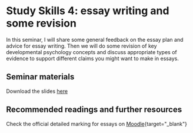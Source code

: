 # Study Skills 4: essay writing and some revision

In this seminar, I will share some general feedback on the essay plan and advice for essay writing. Then we will do some revision of key developmental psychology concepts and discuss appropriate types of evidence to support different claims you might want to make in essays.

## Seminar materials

Download the slides <a href="./files/Seminar_9_-_writing___editing.pptx">here</a>


## Recommended readings and further resources

Check the official detailed marking for essays on [Moodle](https://mymodules.stmarys.ac.uk/course/view.php?id=28580#section-4){target="_blank"}
   
